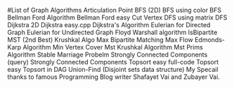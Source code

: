 #List of Graph Algorithms
Articulation Point
BFS (2D)
BFS using color
BFS
Bellman Ford Algorithm
Bellman Ford easy
Cut Vertex
DFS using matrix
DFS
Dijkstra 2D
Dijkstra easy.cpp
Dijkstra's Algorithm
Eulerian for Directed Graph
Eulerian for Undirected Graph
Floyd Warshall algorithm
IsBipartite
MST (2nd Best) Krushkal Algo
Max Bipartite Matching
Max Flow Edmonds-Karp Algorithm
Min Vertex Cover
Mst Krushkal Algorithm
Mst Prims Algorithm
Stable Marriage Probelm
Strongly Connected Components (query)
Strongly Connected Components
Topsort easy full-code
Topsort easy
Topsort in DAG
Union-Find (Disjoint sets data structure)
My Specail thanks to famous Programming Blog writer Shafayet Vai and Zubayer Vai.
